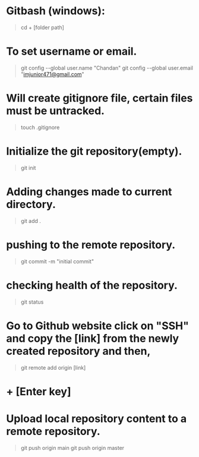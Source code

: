 # Gitbash (windows):
> cd + [folder path]
# To set username or email.
> git config --global user.name "Chandan"
> git config --global user.email "imjunior471@gmail.com"

# Will create gitignore file, certain files must be untracked.
> touch .gitignore 

# Initialize the git repository(empty).
> git init 

# Adding changes made to current directory.
> git add .

# pushing to the remote repository.
> git commit -m "initial commit"

# checking health of the repository.
> git status 

# Go to Github website click on "SSH" and copy the [link] from the newly created repository and then,
> git remote add origin [link]
# + [Enter key]

# Upload local repository content to a remote repository.
> git push origin main
> git push origin master